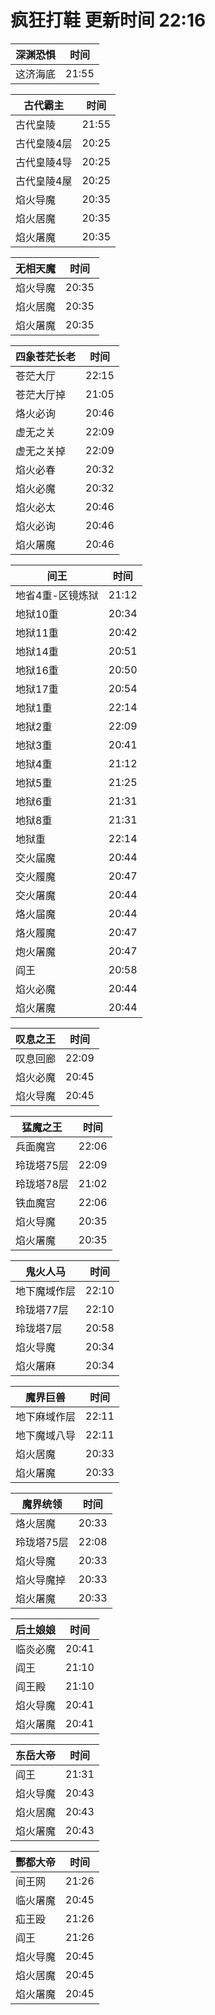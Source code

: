 # 疯狂打鞋 更新时间 22:16

| 深渊恐惧   | 时间    |
|--------|-------|
| 这济海底 | 21:55 |

| 古代霸主   | 时间    |
|--------|-------|
| 古代皇陵 | 21:55 |
| 古代皇陵4层 | 20:25 |
| 古代皇陵4导 | 20:25 |
| 古代皇陵4屋 | 20:25 |
| 焰火导魔 | 20:35 |
| 焰火居魔 | 20:35 |
| 焰火屠魔 | 20:35 |

| 无相天魔   | 时间    |
|--------|-------|
| 焰火导魔 | 20:35 |
| 焰火居魔 | 20:35 |
| 焰火屠魔 | 20:35 |

| 四象苍茫长老   | 时间    |
|--------|-------|
| 苍茫大厅 | 22:15 |
| 苍茫大厅掉 | 21:05 |
| 烙火必询 | 20:46 |
| 虚无之关 | 22:09 |
| 虚无之关掉 | 22:09 |
| 焰火必春 | 20:32 |
| 焰火必魔 | 20:32 |
| 焰火必太 | 20:46 |
| 焰火必询 | 20:46 |
| 焰火屠魔 | 20:46 |

| 间王   | 时间    |
|--------|-------|
| 地省4重-区镜炼狱 | 21:12 |
| 地狱10重 | 20:34 |
| 地狱11重 | 20:42 |
| 地狱14重 | 20:51 |
| 地狱16重 | 20:50 |
| 地狱17重 | 20:54 |
| 地狱1重 | 22:14 |
| 地狱2重 | 22:09 |
| 地狱3重 | 20:41 |
| 地狱4重 | 21:12 |
| 地狱5重 | 21:25 |
| 地狱6重 | 21:31 |
| 地狱8重 | 21:31 |
| 地狱重 | 22:14 |
| 交火届魔 | 20:44 |
| 交火履魔 | 20:47 |
| 交火屠魔 | 20:44 |
| 烙火届魔 | 20:44 |
| 烙火履魔 | 20:47 |
| 炮火屠魔 | 20:47 |
| 阎王 | 20:58 |
| 焰火必魔 | 20:44 |
| 焰火屠魔 | 20:44 |

| 叹息之王   | 时间    |
|--------|-------|
| 叹息回廊 | 22:09 |
| 焰火必魔 | 20:45 |
| 焰火导魔 | 20:45 |

| 猛魔之王   | 时间    |
|--------|-------|
| 兵面魔宫 | 22:06 |
| 玲珑塔75层 | 22:09 |
| 玲珑塔78层 | 21:02 |
| 铁血魔宫 | 22:06 |
| 焰火导魔 | 20:35 |
| 焰火屠魔 | 20:35 |

| 鬼火人马   | 时间    |
|--------|-------|
| 地下魔域作层 | 22:10 |
| 玲珑塔77层 | 22:10 |
| 玲珑塔7层 | 20:58 |
| 焰火导魔 | 20:34 |
| 焰火屠麻 | 20:34 |

| 魔界巨兽   | 时间    |
|--------|-------|
| 地下麻域作层 | 22:11 |
| 地下魔域八导 | 22:11 |
| 焰火居魔 | 20:33 |
| 焰火屠魔 | 20:33 |

| 魔界统领   | 时间    |
|--------|-------|
| 烙火居魔 | 20:33 |
| 玲珑塔75层 | 22:08 |
| 焰火导魔 | 20:33 |
| 焰火导魔掉 | 20:33 |
| 焰火屠魔 | 20:33 |

| 后土娘娘   | 时间    |
|--------|-------|
| 临炎必魔 | 20:41 |
| 阎王 | 21:10 |
| 阎王殿 | 21:10 |
| 焰火导魔 | 20:41 |
| 焰火屠魔 | 20:41 |

| 东岳大帝   | 时间    |
|--------|-------|
| 阎王 | 21:31 |
| 焰火导魔 | 20:43 |
| 焰火居魔 | 20:43 |
| 焰火屠魔 | 20:43 |

| 酆都大帝   | 时间    |
|--------|-------|
| 间王网 | 21:26 |
| 临火屠魔 | 20:45 |
| 疝王殴 | 21:26 |
| 阎王 | 21:26 |
| 焰火导魔 | 20:45 |
| 焰火居魔 | 20:45 |
| 焰火屠魔 | 20:45 |